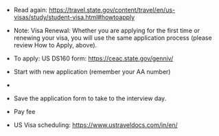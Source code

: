 - Read again: https://travel.state.gov/content/travel/en/us-visas/study/student-visa.html#howtoapply
- Note: Visa Renewal: Whether you are applying for the first time or renewing your visa, you will use the same application process (please review How to Apply, above).
- To apply: US DS160 form:    https://ceac.state.gov/genniv/
- Start with new application (remember your AA number)
- 


- Save the application form to take to the interview day.
- Pay fee
- US Visa scheduling: https://www.ustraveldocs.com/in/en/
